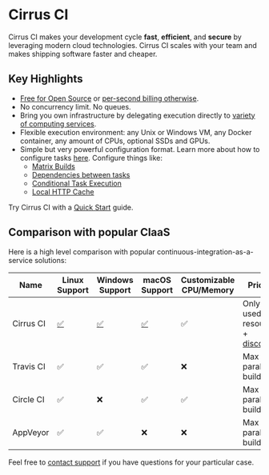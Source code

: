 # Cirrus CI

Cirrus CI makes your development cycle **fast**, **efficient**, and **secure** by leveraging modern cloud technologies. 
Cirrus CI scales with your team and makes shipping software faster and cheaper.

## Key Highlights

* [Free for Open Source](guide/linux.md) or [per-second billing otherwise](/pricing.md).
* No concurrency limit. No queues.
* Bring you own infrastructure by delegating execution directly to [variety of computing services](guide/supported-computing-services.md).
* Flexible execution environment: any Unix or Windows VM, any Docker container, any amount of CPUs, optional SSDs and GPUs.
* Simple but very powerful configuration format. Learn more about how to configure tasks [here](guide/writing-tasks.md). Configure things like:
    - [Matrix Builds](guide/writing-tasks.md#matrix-modification)
    - [Dependencies between tasks](guide/writing-tasks.md#dependencies)
    - [Conditional Task Execution](guide/writing-tasks.md#conditional-task-execution)
    - [Local HTTP Cache](guide/writing-tasks.md#http-cache)

Try Cirrus CI with a [Quick Start](guide/quick-start.md) guide.

## Comparison with popular CIaaS

Here is a high level comparison with popular continuous-integration-as-a-service solutions:

Name      | Linux Support           | Windows Support         | macOS Support            | Customizable CPU/Memory | Pricing
----------| ----------------------  | ----------------------- | ------------------------ | ----------------------- | -----------------------
Cirrus CI | [:white_check_mark:][1] | [:white_check_mark:][2] | [:white_check_mark:][3]  | :white_check_mark:      | Only for used resources + [discounts][4]
Travis CI | :white_check_mark:      | :white_check_mark:      | :white_check_mark:       | :x:                     | Max parallel builds
Circle CI | :white_check_mark:      | :x:                     | :white_check_mark:       | :white_check_mark:      | Max parallel builds
AppVeyor  | :white_check_mark:      | :white_check_mark:      | :x:                      | :x:                     | Max parallel builds

[1]: /guide/linux.md
[2]: /guide/windows.md
[3]: /guide/macOS.md
[4]: /faq.md#any-discounts

Feel free to [contact support](mailto:support@cirruslabs.org) if you have questions for your particular case.
